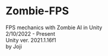 # Zombie-FPS
FPS mechanics with Zombie AI in Unity<br/>
2/10/2022 - Present<br/>
Unity ver. 2021.1.16f1<br/>
by Joji<br/>
